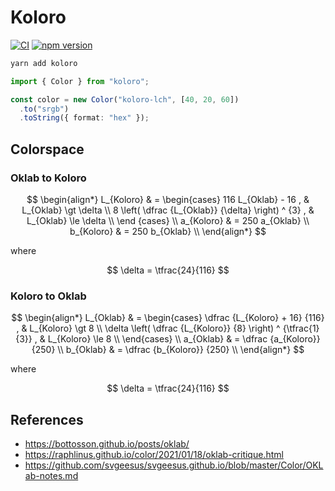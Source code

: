 # Koloro

[![CI](https://github.com/neetly/koloro/actions/workflows/ci.yml/badge.svg)](https://github.com/neetly/koloro/actions/workflows/ci.yml)
[![npm version](https://img.shields.io/npm/v/koloro)](https://www.npmjs.com/package/koloro)

```sh
yarn add koloro
```

```ts
import { Color } from "koloro";

const color = new Color("koloro-lch", [40, 20, 60])
  .to("srgb")
  .toString({ format: "hex" });
```

## Colorspace

### Oklab to Koloro

$$
\begin{align*}
L_{Koloro} & = \begin{cases}
  116 L_{Oklab} - 16 , & L_{Oklab} \gt \delta \\
  8 \left( \dfrac {L_{Oklab}} {\delta} \right) ^ {3} , & L_{Oklab} \le \delta \\
\end {cases} \\
a_{Koloro} & = 250 a_{Oklab} \\
b_{Koloro} & = 250 b_{Oklab} \\
\end{align*}
$$

where

$$
\delta = \tfrac{24}{116}
$$

### Koloro to Oklab

$$
\begin{align*}
L_{Oklab} & = \begin{cases}
  \dfrac {L_{Koloro} + 16} {116} , & L_{Koloro} \gt 8 \\
  \delta \left( \dfrac {L_{Koloro}} {8} \right) ^ {\tfrac{1}{3}} , & L_{Koloro} \le 8 \\
\end{cases} \\
a_{Oklab} & = \dfrac {a_{Koloro}} {250} \\
b_{Oklab} & = \dfrac {b_{Koloro}} {250} \\
\end{align*}
$$

where

$$
\delta = \tfrac{24}{116}
$$

## References

- https://bottosson.github.io/posts/oklab/
- https://raphlinus.github.io/color/2021/01/18/oklab-critique.html
- https://github.com/svgeesus/svgeesus.github.io/blob/master/Color/OKLab-notes.md
